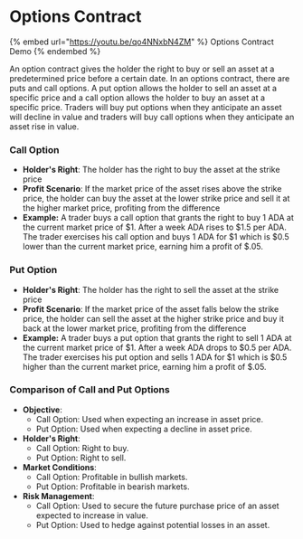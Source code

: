 # Options Contract

{% embed url="https://youtu.be/qo4NNxbN4ZM" %}
Options Contract Demo
{% endembed %}

An option contract gives the holder the right to buy or sell an asset at a predetermined price before a certain date. In an options contract, there are puts and call options. A put option allows the holder to sell an asset at a specific price and a call option allows the holder to buy an asset at a specific price. Traders will buy put options when they anticipate an asset will decline in value and traders will buy call options when they anticipate an asset rise in value.

### Call Option

* **Holder's Right**: The holder has the right to buy the asset at the strike price
* **Profit Scenario**: If the market price of the asset rises above the strike price, the holder can buy the asset at the lower strike price and sell it at the higher market price, profiting from the difference
* **Example:** A trader buys a call option that grants the right to buy 1 ADA at the current market price of $1. After a week ADA rises to $1.5 per ADA. The trader exercises his call option and buys 1 ADA for $1 which is $0.5 lower than the current market price, earning him a profit of $.05.

### Put Option

* **Holder's Right**: The holder has the right to sell the asset at the strike price
* **Profit Scenario**: If the market price of the asset falls below the strike price, the holder can sell the asset at the higher strike price and buy it back at the lower market price, profiting from the difference
* **Example:** A trader buys a put option that grants the right to sell 1 ADA at the current market price of $1. After a week ADA drops to $0.5 per ADA. The trader exercises his put option and sells 1 ADA for $1 which is $0.5 higher than the current market price, earning him a profit of $.05.&#x20;

### Comparison of Call and Put Options

* **Objective**:
  * Call Option: Used when expecting an increase in asset price.
  * Put Option: Used when expecting a decline in asset price.
* **Holder's Right**:
  * Call Option: Right to buy.
  * Put Option: Right to sell.
* **Market Conditions**:
  * Call Option: Profitable in bullish markets.
  * Put Option: Profitable in bearish markets.
* **Risk Management**:
  * Call Option: Used to secure the future purchase price of an asset expected to increase in value.
  * Put Option: Used to hedge against potential losses in an asset.
